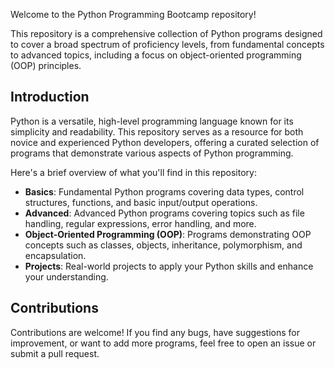 Welcome to the Python Programming Bootcamp repository!

This repository is a comprehensive collection of Python programs designed to cover a broad spectrum of proficiency levels, from fundamental concepts to advanced topics, including a focus on object-oriented programming (OOP) principles.

## Introduction

Python is a versatile, high-level programming language known for its simplicity and readability. This repository serves as a resource for both novice and experienced Python developers, offering a curated selection of programs that demonstrate various aspects of Python programming.

 Here's a brief overview of what you'll find in this repository:

- **Basics**: Fundamental Python programs covering data types, control structures, functions, and basic input/output operations.
- **Advanced**: Advanced Python programs covering topics such as file handling, regular expressions, error handling, and more.
- **Object-Oriented Programming (OOP)**: Programs demonstrating OOP concepts such as classes, objects, inheritance, polymorphism, and encapsulation.
- **Projects**: Real-world projects to apply your Python skills and enhance your understanding.

## Contributions

Contributions are welcome! If you find any bugs, have suggestions for improvement, or want to add more programs, feel free to open an issue or submit a pull request.
